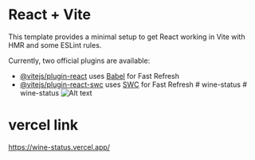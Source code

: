 # React + Vite

This template provides a minimal setup to get React working in Vite with HMR and some ESLint rules.

Currently, two official plugins are available:

- [@vitejs/plugin-react](https://github.com/vitejs/vite-plugin-react/blob/main/packages/plugin-react/README.md) uses [Babel](https://babeljs.io/) for Fast Refresh
- [@vitejs/plugin-react-swc](https://github.com/vitejs/vite-plugin-react-swc) uses [SWC](https://swc.rs/) for Fast Refresh
#   w i n e - s t a t u s 
 
 # wine-status
![Alt text](https://github.com/abhishekg2505/wine-status/assets/78484508/72c82299-1c69-4324-8359-7abd268df003)

# vercel link
https://wine-status.vercel.app/
